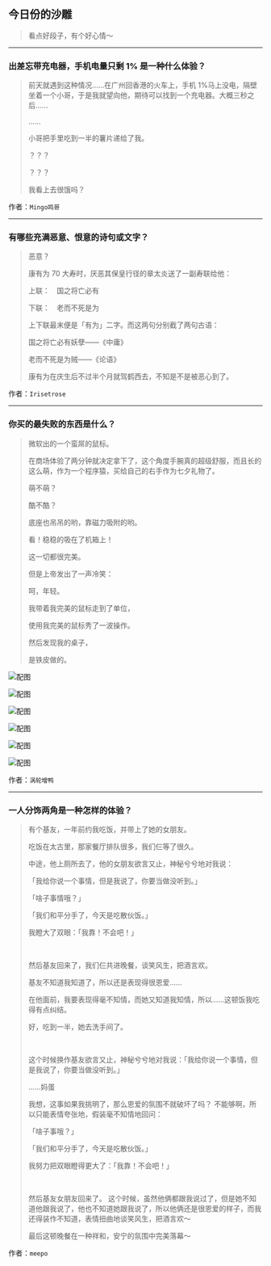 ## 今日份的沙雕

> 看点好段子，有个好心情～


 
---

### 出差忘带充电器，手机电量只剩 1% 是一种什么体验？

> 前天就遇到这种情况……在广州回香港的火车上，手机 1%马上没电，隔壁坐着一个小哥，于是我就望向他，期待可以找到一个充电器。大概三秒之后……
> 
> ……
> 
> 小哥把手里吃到一半的薯片递给了我。
> 
> ？？？
> 
> ？？？
> 
> 我看上去很饿吗？


作者：`Mingo鸣哥`

---

### 有哪些充满恶意、恨意的诗句或文字？

> 恶意？
> 
> 康有为 70 大寿时，厌恶其保皇行径的章太炎送了一副寿联给他：
> 
> 上联：　国之将亡必有
> 
> 下联：　老而不死是为
> 
> 上下联最末便是「有为」二字。而这两句分别截了两句古语：
> 
> 国之将亡必有妖孽——《中庸》
> 
> 老而不死是为贼——《论语》
> 
> 康有为在庆生后不过半个月就驾鹤西去，不知是不是被恶心到了。


作者：`Irisetrose`

---

### 你买的最失败的东西是什么？

> 微软出的一个蛮屌的鼠标。
> 
> 在商场体验了两分钟就决定拿下了，这个角度手腕真的超级舒服，而且长的这么萌，作为一个程序猿，买给自己的右手作为七夕礼物了。
> 
> 萌不萌？
> 
> 酷不酷？
> 
> 底座也吊吊的哟，靠磁力吸附的哟。
> 
> 看！稳稳的吸在了机箱上！
> 
> 这一切都很完美。
> 
> 但是上帝发出了一声冷笑：
> 
> 呵，年轻。
> 
> 我带着我完美的鼠标走到了单位，
> 
> 使用我完美的鼠标秀了一波操作。
> 
> 然后发现我的桌子，
> 
> 是铁皮做的。



![配图](http://pic1.zhimg.com/70/v2-f140dfa17487f9b75dd3e02f630fb94c_b.jpg)



![配图](http://pic1.zhimg.com/70/v2-0ab15611ad70a4758ec171f0b36f939c_b.jpg)



![配图](http://pic1.zhimg.com/70/v2-bb595d7d28b4d226209452caba34a738_b.jpg)



![配图](http://pic4.zhimg.com/70/v2-d43d90051bb9516d9fa69476fa975127_b.jpg)



![配图](http://pic1.zhimg.com/70/v2-1487f619283f4d28c4327ee6c01152a4_b.jpg)



![配图](http://pic2.zhimg.com/70/v2-f10f4aaa1e9595372882c7417a205b51_b.jpg)


作者：`涡轮增鸭`

---

### 一人分饰两角是一种怎样的体验？

> 有个基友，一年前约我吃饭，并带上了她的女朋友。
> 
> 吃饭在太古里，那家餐厅排队很多，我们仨等了很久。
> 
> 中途，他上厕所去了，他的女朋友欲言又止，神秘兮兮地对我说：
> 
> 「我给你说一个事情，但是我说了，你要当做没听到。」
> 
> 「啥子事情哦？」
> 
> 「我们和平分手了，今天是吃散伙饭。」
> 
> 我瞪大了双眼：「我靠！不会吧！」
> 
>  
> 
> 然后基友回来了，我们仨共进晚餐，谈笑风生，把酒言欢。
> 
> 基友不知道我知道了，所以还是表现得很恩爱……
> 
> 在他面前，我要表现得毫不知情，而她又知道我知情，所以……这顿饭我吃得有点纠结。
> 
> 好，吃到一半，她去洗手间了。
> 
>  
> 
> 这个时候换作基友欲言又止，神秘兮兮地对我说：「我给你说一个事情，但是我说了，你要当做没听到。」
> 
> ……妈蛋
> 
> 我想，这事如果我挑明了，那么恩爱的氛围不就破坏了吗？ 不能够啊，所以只能表情夸张地，假装毫不知情地回问：
> 
> 「啥子事哦？」
> 
> 「我们和平分手了，今天是吃散伙饭。」
> 
> 我努力把双眼瞪得更大了：「我靠！不会吧！」
> 
>  
> 
> 然后基友女朋友回来了。 这个时候，虽然他俩都跟我说过了，但是她不知道他跟我说了，他也不知道她跟我说了，所以他俩还是很恩爱的样子，而我还得装作不知道，表情扭曲地谈笑风生，把酒言欢～
> 
> 最后这顿晚餐在一种祥和，安宁的氛围中完美落幕～


作者：`meepo`
